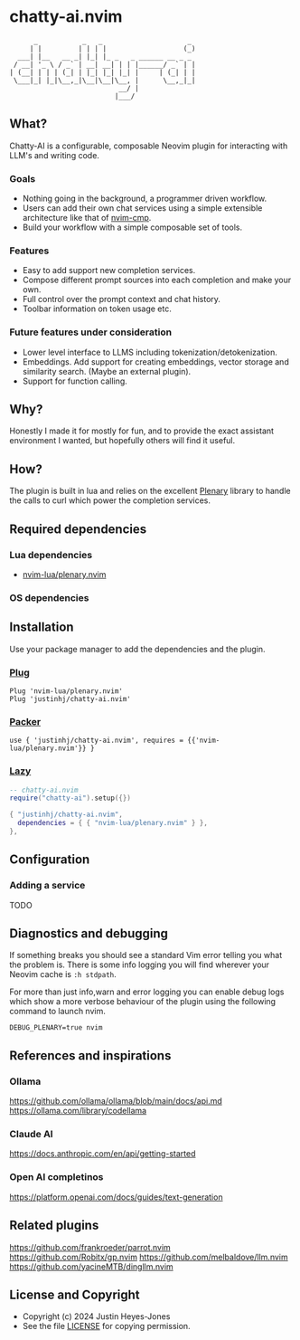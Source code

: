 # chatty-ai.nvim

```
      _           _   _                     _ 
     | |         | | | |                   (_)
  ___| |__   __ _| |_| |_ _   _ ______ __ _ _ 
 / __| '_ \ / _` | __| __| | | |______/ _` | |
| (__| | | | (_| | |_| |_| |_| |     | (_| | |
 \___|_| |_|\__,_|\__|\__|\__, |      \__,_|_|
                           __/ |              
                          |___/          
```

## What?

Chatty-AI is a configurable, composable Neovim plugin for interacting with LLM's and writing code.

### Goals

- Nothing going in the background, a programmer driven workflow.
- Users can add their own chat services using a simple extensible architecture like that of [nvim-cmp](https://github.com/hrsh7th/nvim-cmp). 
- Build your workflow with a simple composable set of tools.

### Features

- Easy to add support new completion services.
- Compose different prompt sources into each completion and make your own.
- Full control over the prompt context and chat history.
- Toolbar information on token usage etc.

### Future features under consideration

- Lower level interface to LLMS including tokenization/detokenization.
- Embeddings. Add support for creating embeddings, vector storage and similarity search. (Maybe an external plugin).
- Support for function calling.

## Why?

Honestly I made it for mostly for fun, and to provide the exact assistant environment I wanted, but hopefully others will find it useful.

## How?

The plugin is built in lua and relies on the excellent [Plenary]() library to handle the calls to curl which power the completion services.

## Required dependencies

### Lua dependencies
- [nvim-lua/plenary.nvim](https://github.com/nvim-lua/plenary.nvim)

### OS dependencies

## Installation
Use your package manager to add the dependencies and the plugin. 

### [Plug](https://github.com/junegunn/vim-plug)

```
Plug 'nvim-lua/plenary.nvim'
Plug 'justinhj/chatty-ai.nvim'
```

### [Packer](https://github.com/wbthomason/packer.nvim)

```
use { 'justinhj/chatty-ai.nvim', requires = {{'nvim-lua/plenary.nvim'}} }
```

### [Lazy](https://github.com/folke/lazy.nvim)

``` lua
-- chatty-ai.nvim
require("chatty-ai").setup({})

{ "justinhj/chatty-ai.nvim",
  dependencies = { { "nvim-lua/plenary.nvim" } },
},
```

## Configuration

### Adding a service

TODO

## Diagnostics and debugging
If something breaks you should see a standard Vim error telling you what the problem is. There is some info logging you will find wherever your Neovim cache is `:h stdpath`.

For more than just info,warn and error logging you can enable debug logs which show a more verbose behaviour of the plugin using the following command to launch nvim.

`DEBUG_PLENARY=true nvim`

## References and inspirations

### Ollama

https://github.com/ollama/ollama/blob/main/docs/api.md
https://ollama.com/library/codellama

### Claude AI

https://docs.anthropic.com/en/api/getting-started

### Open AI completinos

https://platform.openai.com/docs/guides/text-generation

## Related plugins

https://github.com/frankroeder/parrot.nvim
https://github.com/Robitx/gp.nvim
https://github.com/melbaldove/llm.nvim
https://github.com/yacineMTB/dingllm.nvim

## License and Copyright

- Copyright (c) 2024 Justin Heyes-Jones
- See the file [LICENSE](LICENSE) for copying permission.

